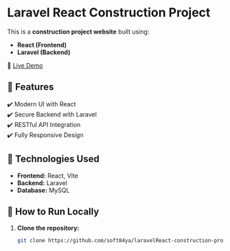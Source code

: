 # Laravel React Construction Project

This is a **construction project website** built using:
- **React (Frontend)**
- **Laravel (Backend)**  

🔗 [Live Demo](https://laravel-react-construction-project-od3ptdart-soft84yas-projects.vercel.app/)  

## 📌 Features
✔️ Modern UI with React  
✔️ Secure Backend with Laravel  
✔️ RESTful API Integration  
✔️ Fully Responsive Design  

## 📂 Technologies Used
- **Frontend:** React, Vite  
- **Backend:** Laravel  
- **Database:** MySQL  

## 🚀 How to Run Locally
1. **Clone the repository:**
   ```bash
   git clone https://github.com/soft84ya/laravelReact-construction-project.git
